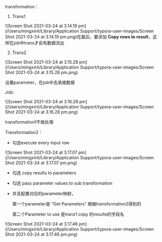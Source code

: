 transformation：

1. Trans1

![Screen Shot 2021-03-24 at 3.14.19 pm](/Users/mingxinli/Library/Application Support/typora-user-images/Screen Shot 2021-03-24 at 3.14.19 pm.png)在最后，要添加 **Copy rows to result**，这样在job中trans才会有数据流出



2. Trans2

![Screen Shot 2021-03-24 at 3.15.28 pm](/Users/mingxinli/Library/Application Support/typora-user-images/Screen Shot 2021-03-24 at 3.15.28 pm.png)

设置parameter，在job中去承接数据



Job:

![Screen Shot 2021-03-24 at 3.16.28 pm](/Users/mingxinli/Library/Application Support/typora-user-images/Screen Shot 2021-03-24 at 3.16.28 pm.png)

transformation1不做处理

Transformation2：

- 勾选execute every input row

![Screen Shot 2021-03-24 at 3.17.07 pm](/Users/mingxinli/Library/Application Support/typora-user-images/Screen Shot 2021-03-24 at 3.17.07 pm.png)

- 勾选 copy results to parameters

- 勾选 pass parameter values to sub transformation

- 并且配置对应的parameter映射，

  第一个parameter是 “Get Parameters” 根据transformation2得到的

  第二个Parameter to use 是trans1 copy 的results的字段名

![Screen Shot 2021-03-24 at 3.17.46 pm](/Users/mingxinli/Library/Application Support/typora-user-images/Screen Shot 2021-03-24 at 3.17.46 pm.png)



